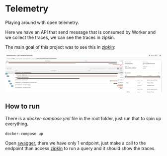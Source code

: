 # Telemetry

Playing around with open telemetry.

Here we have an API that send message that is consumed by Worker and we collect the traces, we can see the traces in zipkin.

The main goal of this project was to see this in [zipkin](http://127.0.0.1:9411/zipkin):

![alt text for screen readers](/docs/images/zipkin-trace.png "Text to show on mouseover")

## How to run

There is a *docker-compose.yml* file in the root folder, just run that to spin up everything.

```docker-compose up```

Open [swagger](https://localhost:52443/swagger/index.html), there we have only 1 endpoint, just make a call to the endpoint than access [zipkin](http://127.0.0.1:9411/zipkin) to run a query and it should show the traces.